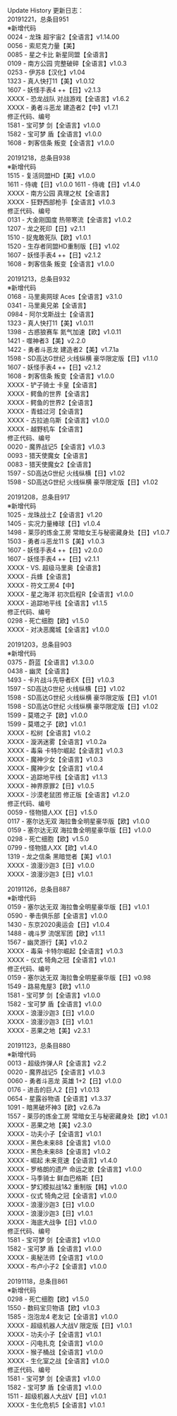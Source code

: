 Update History 更新日志：  
20191221，总条目951  
※新增代码  
0024 - 龙珠 超宇宙2【全语言】v1.14.00  
0056 - 索尼克力量【美】  
0085 - 星之卡比 新星同盟【全语言】  
0109 - 南方公园 完整破碎【全语言】v1.0.3  
0253 - 伊苏8【汉化】v1.04  
1323 - 真人快打11【美】v1.0.12  
1607 - 妖怪手表4 ++【日】v2.1.3  
XXXX - 恐龙战队 对战游戏【全语言】v1.6.2  
XXXX - 勇者斗恶龙 建造者2【中】v1.7.1  
修正代码、编号  
1581 - 宝可梦 剑【全语言】v1.0.0  
1582 - 宝可梦 盾【全语言】v1.0.0  
1608 - 刺客信条 叛变【全语言】v1.0.0  
  
20191218，总条目938  
※新增代码  
1515 - 复活同盟HD【美】v1.0.0  
1611 - 侍魂【日】v1.0.0 
1611 - 侍魂【日】v1.4.0  
XXXX - 南方公园 真理之杖【全语言】  
XXXX - 狂野西部枪手【全语言】v1.0.3  
修正代码、编号  
0131 - 大金刚国度 热带寒流【全语言】v1.0.2  
1207 - 龙之死印【日】v2.1.1  
1510 - 捉鬼敢死队【欧】v1.0.1  
1520 - 生存者同盟HD重制版【日】v1.02  
1607 - 妖怪手表4 ++【日】v2.1.2  
1608 - 刺客信条 叛变【全语言】v1.0.0  
  
20191213，总条目932  
※新增代码  
0168 - 马里奥网球 Aces【全语言】v3.1.0  
0341 - 马里奥兄弟【全语言】  
0984 - 阿尔戈斯战士【全语言】  
1323 - 真人快打11【美】v1.0.11  
1398 - 古惑狼赛车 氮气加速【欧】v1.0.11  
1421 - 噬神者3【美】v2.2.0  
1422 - 勇者斗恶龙 建造者2【美】v1.7.1a  
1598 - SD高达G世纪 火线纵横 豪华限定版【日】v1.1.0  
1607 - 妖怪手表4 ++【日】v2.1.2  
1608 - 刺客信条 叛变【全语言】v1.0.0  
XXXX - 铲子骑士 卡皇【全语言】  
XXXX - 鳄鱼的世界【全语言】  
XXXX - 鳄鱼的世界2【全语言】  
XXXX - 青蛙过河【全语言】  
XXXX - 古拉迪乌斯【全语言】v1.0.0  
XXXX - 越野机车【全语言】  
修正代码、编号  
0020 - 魔界战记5【全语言】v1.0.3  
0093 - 猎天使魔女【全语言】  
0083 - 猎天使魔女2【全语言】  
1597 - SD高达G世纪 火线纵横【日】v1.02  
1598 - SD高达G世纪 火线纵横 豪华限定版【日】v1.02  

20191208，总条目917  
※新增代码  
1025 - 龙珠战士Z【全语言】v1.20  
1405 - 实况力量棒球【日】v1.0.4  
1498 - 莱莎的炼金工房 常暗女王与秘密藏身处【日】v1.0.7  
1503 - 勇者斗恶龙11 S【美】v1.0.3  
1607 - 妖怪手表4 ++【日】v2.0.0  
1607 - 妖怪手表4 ++【日】v2.1.1  
XXXX - VS. 超级马里奥【全语言】  
XXXX - 兵蜂【全语言】  
XXXX - 符文工房4【中】  
XXXX - 星之海洋 初次启程R【全语言】v1.0.0  
XXXX - 追踪地平线【全语言】v1.1.5  
修正代码、编号  
0298 - 死亡细胞【欧】v1.5.0  
XXXX - 对决恶魔城【全语言】v1.0.0  
  
20191203，总条目903  
※新增代码  
0375 - 蔚蓝【全语言】v1.3.0.0  
0438 - 幽灵【全语言】  
1493 - 卡片战斗先导者EX【日】v1.0.3  
1597 - SD高达G世纪 火线纵横【日】v1.02  
1598 - SD高达G世纪 火线纵横 豪华限定版【日】v1.01  
1598 - SD高达G世纪 火线纵横 豪华限定版【日】v1.02  
1599 - 莫塔之子【欧】v1.0.0  
1599 - 莫塔之子【欧】v1.0.1  
XXXX - 松树【全语言】v1.0.2  
XXXX - 漩涡迷雾【全语言】v1.0.2a  
XXXX - 毒枭 卡特尔崛起【全语言】v1.0.3  
XXXX - 魔神少女【全语言】v1.0.3  
XXXX - 魔神少女【全语言】v1.0.4  
XXXX - 追踪地平线【全语言】v1.1.3  
XXXX - 神界原罪2【日】v1.0.5  
XXXX - 沙漠老鼠团 修正版【全语言】v1.2.0  
修正代码、编号  
0059 - 怪物猎人XX【日】v1.5.0  
0117 - 塞尔达无双 海拉鲁全明星豪华版【欧】v1.0.0  
0159 - 塞尔达无双 海拉鲁全明星豪华版【日】v1.0.0  
0298 - 死亡细胞【欧】v1.5.0  
0799 - 怪物猎人XX【欧】v1.4.0  
1319 - 龙之信条 黑暗觉者【美】v1.0.1  
XXXX - 浪漫沙迦3【日】v1.0.0  
XXXX - 浪漫沙迦3【日】v1.0.1  

20191126，总条目887  
※新增代码  
0159 - 塞尔达无双 海拉鲁全明星豪华版【日】v1.0.1  
0590 - 拳击俱乐部【全语言】v1.0.0  
1430 - 东京2020奥运会【日】v1.0.4  
1488 - 魂斗罗 流氓军团【欧】v1.1.1  
1567 - 幽灵游行【美】v1.0.2  
XXXX - 毒枭 卡特尔崛起【全语言】v1.0.3  
XXXX - 仪式 犄角之冠【全语言】v1.0.1  
修正代码、编号  
0159 - 塞尔达无双 海拉鲁全明星豪华版【日】v0.98  
1549 - 路易鬼屋3【欧】v1.1.0  
1581 - 宝可梦 剑【全语言】v1.0.0  
1582 - 宝可梦 盾【全语言】v1.0.0  
XXXX - 浪漫沙迦3【日】v1.0.0  
XXXX - 浪漫沙迦3【日】v1.0.1  
XXXX - 恶果之地【美】v2.3.1  
  
20191123，总条目880  
※新增代码  
0013 - 超级炸弹人R【全语言】v2.2  
0020 - 魔界战记5【全语言】v1.0.3  
0060 - 勇者斗恶龙 英雄 1+2【日】v1.0.0  
0176 - 进击的巨人2【日】v1.0.13  
0654 - 星露谷物语【全语言】v1.3.37  
1091 - 暗黑破坏神3【欧】v2.6.7a  
1557 - 莱莎的炼金工房 常暗女王与秘密藏身处【欧】v1.0.1  
XXXX - 恶果之地【美】v2.3.0  
XXXX - 功夫小子【全语言】v1.0.1  
XXXX - 黑色未来88【全语言】v1.0.0  
XXXX - 黑色未来88【全语言】v1.0.2  
XXXX - 崛起 未来竞速【全语言】v1.4.0  
XXXX - 罗格朗的遗产 命运之歌【全语言】v1.0.0  
XXXX - 马季骑士 鲜血巴格斯【日】  
XXXX - 梦幻模拟战1&2 重制版【韩】v1.0.0  
XXXX - 仪式 犄角之冠【全语言】v1.0.0  
XXXX - 浪漫沙迦3【日】v1.0.0  
XXXX - 浪漫沙迦3【日】v1.0.1  
XXXX - 海底大战争【日】v1.0.0  
修正代码、编号  
1581 - 宝可梦 剑【全语言】v1.0.0  
1582 - 宝可梦 盾【全语言】v1.0.0  
XXXX - 奥秘法师【全语言】v1.0.0  
XXXX - 布卢小子2【全语言】v1.0.0  
  
20191118，总条目861  
※新增代码  
0298 - 死亡细胞【欧】v1.5.0  
1550 - 数码宝贝物语【欧】v1.0.3  
1585 - 泡泡龙4 老友记【全语言】v1.0.0  
XXXX - 超级机器人大战V 限定版【日】v1.0.1  
XXXX - 功夫小子【全语言】v1.0.1  
XXXX - 闪电扎克【全语言】v1.0.0  
XXXX - 猴子桶战【全语言】v1.0.0  
XXXX - 生化室之战【全语言】v1.0.0  
修正代码、编号  
1581 - 宝可梦 剑【全语言】v1.0.0  
1582 - 宝可梦 盾【全语言】v1.0.0  
1511 - 超级机器人大战V【日】v1.0.1  
XXXX - 生化危机5【全语言】v1.0.1

